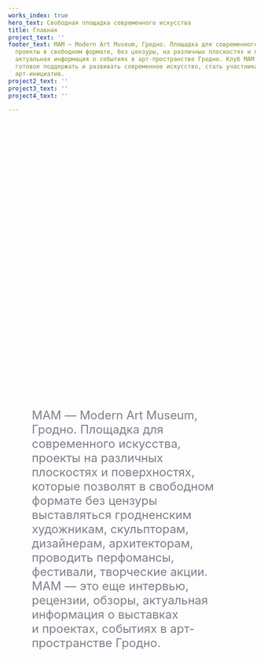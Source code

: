 ```yaml
---
works_index: true
hero_text: Свободная площадка современного искусства
title: Главная
project_text: ''
footer_text: МАМ — Modern Art Museum, Гродно. Площадка для современного искусства,
  проекты в свободном формате, без цензуры, на различных плоскостях и поверхностях,
  актуальная информация о событиях в арт-пространстве Гродно. Клуб MAM — сообщество,
  готовое поддержать и развивать современное искусство, стать участниками, спонсорами
  арт-инициатив.
project2_text: ''
project3_text: ''
project4_text: ''

---
```

<Hero :text="$page.frontmatter.hero_text" />
<ClientOnly> <WorksList /> </ClientOnly>

<div style="margin: 0 5vw">
<p style="font-size: clamp(1rem, 2.5vw, 1.5rem);
    color: #7b808a; margin: 15vh auto; text-align: start;">
МАМ&nbsp;&mdash; Modern Art Museum, Гродно. Площадка для современного искусства, проекты на&nbsp;различных плоскостях и&nbsp;поверхностях, которые позволят в&nbsp;свободном формате без цензуры выставляться гродненским художникам, скульпторам, дизайнерам, архитекторам, проводить перфомансы, фестивали, творческие акции. МАМ&nbsp;&mdash; это еще интервью, рецензии, обзоры, актуальная информация о&nbsp;выставках и&nbsp;проектах, событиях в&nbsp;арт-пространстве Гродно.
</p>
</div>

<ClientOnly> <ProjectList /> </ClientOnly>